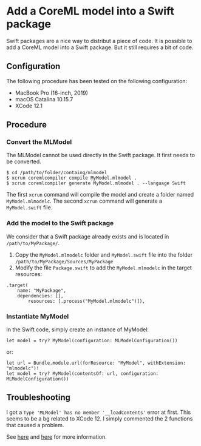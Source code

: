 # Add a CoreML model into a Swift package

Swift packages are a nice way to distribut a piece of code.
It is possible to add a CoreML model into a Swift package.
But it still requires a bit of code.


## Configuration

The following procedure has been tested on the following configuration:

- MacBook Pro (16-inch, 2019)
- macOS Catalina 10.15.7
- XCode 12.1


## Procedure

### Convert the MLModel

The MLModel cannot be used directly in the Swift package. It first needs to be converted.

```
$ cd /path/to/folder/containg/mlmodel
$ xcrun coremlcompiler compile MyModel.mlmodel .
$ xcrun coremlcompiler generate MyModel.mlmodel . --language Swift
```

The first `xcrun` command will compile the model and create a folder named `MyModel.mlmodelc`.
The second `xcrun` command will generate a `MyModel.swift` file.

### Add the model to the Swift package

We consider that a Swift package already exists and is located in `/path/to/MyPackage/`.

1. Copy the `MyModel.mlmodelc` folder and `MyModel.swift` file into the folder `/path/to/MyPackage/Sources/MyPackage`
2. Modify the file `Package.swift` to add the `MyModel.mlmodelc` in the target resources: 

```
.target(
    name: "MyPackage",
    dependencies: [],
        resources: [.process("MyModel.mlmodelc")]),
```

### Instantiate MyModel

In the Swift code, simply create an instance of MyModel:

```
let model = try? MyModel(configuration: MLModelConfiguration())
```

or:

```
let url = Bundle.module.url(forResource: "MyModel", withExtension: "mlmodelc")!
let model = try? MyModel(contentsOf: url, configuration: MLModelConfiguration())
```


## Troubleshooting

I got a `Type 'MLModel' has no member '__loadContents'` error at first.
This seems to be a bg related to XCode 12.
I simply commented the 2 functions that caused a problem.

See [here](https://stackoverflow.com/questions/63917164/ml-build-error-for-catalyst-xcode-12-gm) and [here](https://github.com/apple/coremltools/issues/930) for more information.